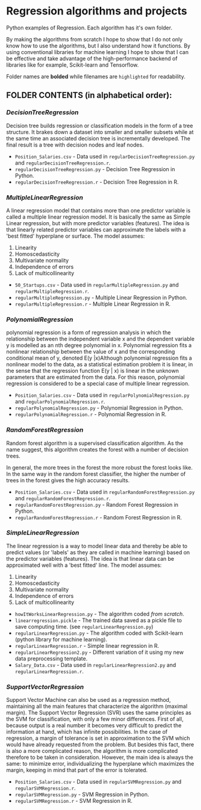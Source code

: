 # Regression algorithms and projects
Python examples of Regression. Each algorithm has it's own folder.

By making the algorithms from scratch I hope to show that I do not only know how to use the algorithms, but I also understand how it functions. By using conventional libraries for machine learning I hope to show that I can be effective and take advantage of the high-performance backend of libraries like for example, Scikit-learn and Tensorflow.

Folder names are **bolded** while filenames are `highlighted` for readability.

## FOLDER CONTENTS (in alphabetical order):

### **_DecisionTreeRegression_**
Decision tree builds regression or classification models in the form of a tree structure. It brakes down a dataset into smaller and smaller subsets while at the same time an associated decision tree is incrementally developed. The final result is a tree with decision nodes and leaf nodes. 

  * `Position_Salaries.csv` - Data used in `regularDecisionTreeRegression.py` and `regularDecisionTreeRegression.r`.
  * `regularDecisionTreeRegression.py` - Decision Tree Regression in Python.
  * `regularDecisionTreeRegression.r` - Decision Tree Regression in R.


### **_MultipleLinearRegression_**
A linear regression model that contains more than one predictor variable is called a multiple linear regression model. It is basically the same as Simple Linear regression, but with more predictor variables (features). The idea is that linearly related predictor variables can approximate the labels with a 'best fitted' hyperplane or surface. The model assumes:
  1. Linearity
  2. Homoscedasticity
  3. Multivariate normality
  4. Independence of errors
  5. Lack of multicollinearity

  * `50_Startups.csv` - Data used in `regularMultipleRegression.py` and `regularMultipleRegression.r`.
  * `regularMultipleRegression.py` - Multiple Linear Regression in Python.
  * `regularMultipleRegression.r` - Multiple Linear Regression in R.


### **_PolynomialRegression_**
polynomial regression is a form of regression analysis in which the relationship between the independent variable x and the dependent variable y is modelled as an nth degree polynomial in x. Polynomial regression fits a nonlinear relationship between the value of x and the corresponding conditional mean of y, denoted E(y |x)Although polynomial regression fits a nonlinear model to the data, as a statistical estimation problem it is linear, in the sense that the regression function E(y | x) is linear in the unknown parameters that are estimated from the data. For this reason, polynomial regression is considered to be a special case of multiple linear regression.

  * `Position_Salaries.csv` - Data used in `regularPolynomialRegression.py` and `regularPolynomialRegression.r`.
  * `regularPolynomialRegression.py` - Polynomial Regression in Python.
  * `regularPolynomialRegression.r` - Polynomial Regression in R.


### **_RandomForestRegression_**
Random forest algorithm is a supervised classification algorithm. As the name suggest, this algorithm creates the forest with a number of decision trees.

In general, the more trees in the forest the more robust the forest looks like. In the same way in the random forest classifier, the higher the number of trees in the forest gives the high accuracy results.

  * `Position_Salaries.csv` - Data used in `regularRandomForestRegression.py` and `regularRandomForestRegression.r`.
  * `regularRandomForestRegression.py` - Random Forest Regression in Python.
  * `regularRandomForestRegression.r` - Random Forest Regression in R.


### **_SimpleLinearRegression_**
The linear regression is a way to model linear data and thereby be able to predict values (or 'labels' as they are called in machine learning) based on the predictor variables (features). The idea is that linear data can be approximated well with a 'best fitted' line. The model assumes:
  1. Linearity
  2. Homoscedasticity
  3. Multivariate normality
  4. Independence of errors
  5. Lack of multicollinearity

  * `howItWorksLinearRegression.py` - The algorithm coded *from scratch*.
  * `linearregression.pickle` - The trained data saved as a pickle file to save computing time. (see `regularLinearRegression.py`)
  * `regularLinearRegression.py` - The algorithm coded with Scikit-learn (python library for machine learning).
  * `regularLinearRegression.r` - Simple linear regression in R.
  * `regularLinearRegression2.py` - Different variation of it using my new data preprocessing template.
  * `Salary_Data.csv` - Data used in `regularLinearRegression2.py` and `regularLinearRegression.r`.


### **_SupportVectorRegression_**
Support Vector Machine can also be used as a regression method, maintaining all
the main features that characterize the algorithm (maximal margin). The Support
Vector Regression (SVR) uses the same principles as the SVM for classification,
with only a few minor differences. First of all, because output is a real
number it becomes very difficult to predict the information at hand, which has
infinite possibilities. In the case of regression, a margin of tolerance is set
in approximation to the SVM which would have already requested from the
problem. But besides this fact, there is also a more complicated reason, the
algorithm is more complicated therefore to be taken in consideration. However,
the main idea is always the same: to minimize error, individualizing the
hyperplane which maximizes the margin, keeping in mind that part of the error
is tolerated.

  * `Position_Salaries.csv` - Data used in `regularSVMRegression.py` and `regularSVMRegression.r`.
  * `regularSVMRegression.py` - SVM Regression in Python.
  * `regularSVMRegression.r` - SVM Regression in R.
